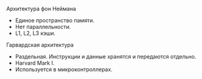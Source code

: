 Архитектура фон Неймана
- Единое пространство памяти.
- Нет параллельности.
- L1, L2, L3 кэши.

Гарвардская архитектура
- Раздельная. Инструкции и данные хранятся и передаются отдельно.
- Harvard Mark I.
- Используется в микроконтроллерах.
